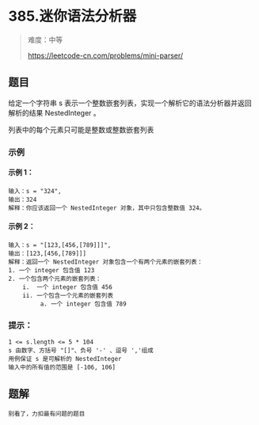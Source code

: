 # 385.迷你语法分析器

> 难度：中等
>
> https://leetcode-cn.com/problems/mini-parser/

## 题目

给定一个字符串 s 表示一个整数嵌套列表，实现一个解析它的语法分析器并返回解析的结果 NestedInteger 。

列表中的每个元素只可能是整数或整数嵌套列表

### 示例

#### 示例 1：

```
输入：s = "324",
输出：324
解释：你应该返回一个 NestedInteger 对象，其中只包含整数值 324。
```

#### 示例 2：

```
输入：s = "[123,[456,[789]]]",
输出：[123,[456,[789]]]
解释：返回一个 NestedInteger 对象包含一个有两个元素的嵌套列表：
1. 一个 integer 包含值 123
2. 一个包含两个元素的嵌套列表：
    i.  一个 integer 包含值 456
    ii. 一个包含一个元素的嵌套列表
         a. 一个 integer 包含值 789
```

### 提示：

```
1 <= s.length <= 5 * 104
s 由数字、方括号 "[]"、负号 '-' 、逗号 ','组成
用例保证 s 是可解析的 NestedInteger
输入中的所有值的范围是 [-106, 106]
```

## 题解

```typscript
别看了，力扣最有问题的题目
```
